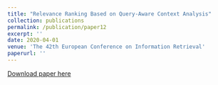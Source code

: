 ```yaml
---
title: "Relevance Ranking Based on Query-Aware Context Analysis"
collection: publications
permalink: /publication/paper12
excerpt: ''
date: 2020-04-01
venue: 'The 42th European Conference on Information Retrieval'
paperurl: ''
---
```



[Download paper here]([https://dl.acm.org/doi/pdf/10.1145/3077136.3080761](https://link.springer.com/chapter/10.1007/978-3-030-45439-5_30)https://link.springer.com/chapter/10.1007/978-3-030-45439-5_30)


